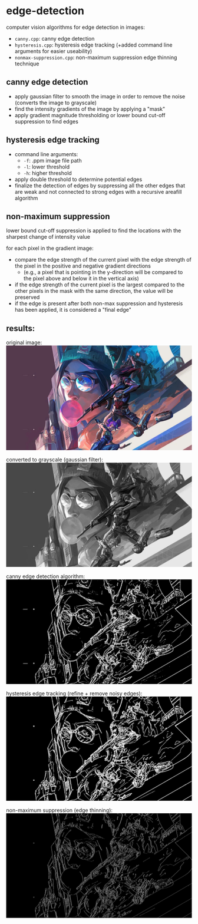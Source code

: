 # edge-detection

computer vision algorithms for edge detection in images:
- `canny.cpp`: canny edge detection
- `hysteresis.cpp`: hysteresis edge tracking (+added command line arguments for easier useability)
- `nonmax-suppression.cpp`: non-maximum suppression edge thinning technique

## canny edge detection

- apply gaussian filter to smooth the image in order to remove the noise (converts the image to grayscale)
- find the intensity gradients of the image by applying a "mask"
- apply gradient magnitude thresholding or lower bound cut-off suppression to find edges

## hysteresis edge tracking

- command line arguments:
    - `-f`: .ppm image file path
    - `-l`: lower threshold
    - `-h`: higher threshold
- apply double threshold to determine potential edges
- finalize the detection of edges by suppressing all the other edges that are weak and not connected to strong edges with a recursive areafill algorithm

## non-maximum suppression

lower bound cut-off suppression is applied to find the locations with the sharpest change of intensity value

for each pixel in the gradient image:
- compare the edge strength of the current pixel with the edge strength of the pixel in the positive and negative gradient directions
    - (e.g., a pixel that is pointing in the y-direction will be compared to the pixel above and below it in the vertical axis)
- if the edge strength of the current pixel is the largest compared to the other pixels in the mask with the same direction, the value will be preserved
- if the edge is present after both non-max suppression and hysteresis has been applied, it is considered a "final edge"

## results:

original image:
![image](https://github.com/elemelonwind/edge-detection/blob/main/image.jpg?raw=true)

converted to grayscale (gaussian filter):
![grayscale](https://github.com/elemelonwind/edge-detection/blob/main/grayscale.jpg?raw=true)

canny edge detection algorithm:
![canny](https://github.com/elemelonwind/edge-detection/blob/main/canny.jpg?raw=true)

hysteresis edge tracking (refine + remove noisy edges):
![hysteresis](https://github.com/elemelonwind/edge-detection/blob/main/hysteresis.jpg?raw=true)

non-maximum suppression (edge thinning):
![suppression](https://github.com/elemelonwind/edge-detection/blob/main/suppression.jpg?raw=true)